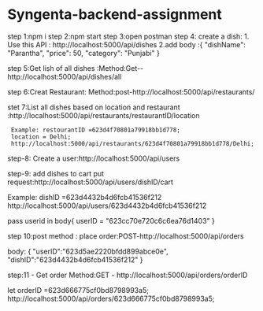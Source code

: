 # Syngenta-backend-assignment

step 1:npm i
step 2:npm start
step 3:open postman
step 4: create a dish: 1. Use this API : http://localhost:5000/api/dishes
2.add body :{
"dishName": "Parantha",
"price": 50,
"category": "Punjabi"
}

step 5:Get lish of all dishes :Method:Get--http://localhost:5000/api/dishes/all

step 6:Creat Restaurant: Method:post-http://localhost:5000/api/restaurants/

stet 7:List all dishes based on location and restaurant :http://localhost:5000/api/restaurants/restaurantID/location

     Example: restourantID =623d4f70801a79918bb1d778;
     location = Delhi;
     http://localhost:5000/api/restaurants/623d4f70801a79918bb1d778/Delhi;

step-8: Create a user:http://localhost:5000/api/users

step-9: add dishes to cart put request:http://localhost:5000/api/users/dishID/cart

Example: dishID =623d4432b4d6fcb41536f212
http://localhost:5000/api/users/623d4432b4d6fcb41536f212

pass userid in body{
userID = "623cc70e720c6c6ea76d1403"
}

step 10:post method : place order:POST-http://localhost:5000/api/orders

body:
{
"userID":"623d5ae2220bfdd899abce0e",
"dishID":"623d4432b4d6fcb41536f212"
}

step:11 - Get order Method:GET - http://localhost:5000/api/orders/orderID

let orderID =623d666775cf0bd8798993a5;
http://localhost:5000/api/orders/623d666775cf0bd8798993a5;
